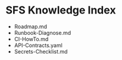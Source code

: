 # SFS Knowledge Index
- Roadmap.md
- Runbook-Diagnose.md
- CI-HowTo.md
- API-Contracts.yaml
- Secrets-Checklist.md
